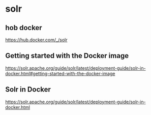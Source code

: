 # solr

## hob docker

https://hub.docker.com/_/solr

## Getting started with the Docker image

https://solr.apache.org/guide/solr/latest/deployment-guide/solr-in-docker.html#getting-started-with-the-docker-image

## Solr in Docker

https://solr.apache.org/guide/solr/latest/deployment-guide/solr-in-docker.html




